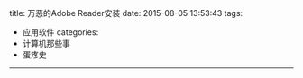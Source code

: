 title: 万恶的Adobe Reader安装
date: 2015-08-05 13:53:43
tags:
  - 应用软件
categories:
  - 计算机那些事
  - 蛋疼史
---
